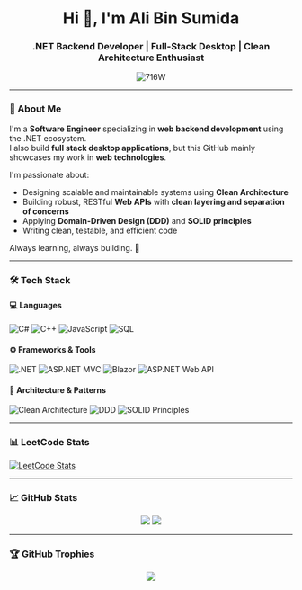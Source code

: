 <h1 align="center">Hi 👋, I'm Ali Bin Sumida</h1>
<h3 align="center">.NET Backend Developer | Full-Stack Desktop | Clean Architecture Enthusiast</h3>

<p align="center">
  <img src="https://komarev.com/ghpvc/?username=716W&label=Profile%20views&color=0e75b6&style=flat" alt="716W" />
</p>

---

### 💼 About Me

I'm a **Software Engineer** specializing in **web backend development** using the .NET ecosystem.  
I also build **full stack desktop applications**, but this GitHub mainly showcases my work in **web technologies**.

I'm passionate about:
- Designing scalable and maintainable systems using **Clean Architecture**
- Building robust, RESTful **Web APIs** with **clean layering and separation of concerns**
- Applying **Domain-Driven Design (DDD)** and **SOLID principles**
- Writing clean, testable, and efficient code

Always learning, always building. 🚀

---

### 🛠️ Tech Stack

#### 💻 Languages
![C#](https://img.shields.io/badge/C%23-239120?style=for-the-badge&logo=c-sharp&logoColor=white)
![C++](https://img.shields.io/badge/C++-00599C?style=for-the-badge&logo=c%2B%2B&logoColor=white)
![JavaScript](https://img.shields.io/badge/JavaScript-F7DF1E?style=for-the-badge&logo=javascript&logoColor=black)
![SQL](https://img.shields.io/badge/SQL-CC2927?style=for-the-badge&logo=microsoft-sql-server&logoColor=white)

#### ⚙️ Frameworks & Tools
![.NET](https://img.shields.io/badge/.NET-512BD4?style=for-the-badge&logo=dotnet&logoColor=white)
![ASP.NET MVC](https://img.shields.io/badge/ASP.NET-MVC-0078D7?style=for-the-badge&logo=.net&logoColor=white)
![Blazor](https://img.shields.io/badge/Blazor-512BD4?style=for-the-badge&logo=blazor&logoColor=white)
![ASP.NET Web API](https://img.shields.io/badge/Web%20API-68217A?style=for-the-badge&logo=webapi&logoColor=white)


#### 🧰 Architecture & Patterns
![Clean Architecture](https://img.shields.io/badge/Clean%20Architecture-007ACC?style=for-the-badge&logo=architect&logoColor=white)
![DDD](https://img.shields.io/badge/Domain--Driven%20Design-6E4FFF?style=for-the-badge&logo=databricks&logoColor=white)
![SOLID Principles](https://img.shields.io/badge/SOLID-Principles-blueviolet?style=for-the-badge&logo=code&logoColor=white)

---

### 📊 LeetCode Stats

[![LeetCode Stats](https://leetcard.jacoblin.cool/716W?theme=dark&font=Arial)](https://leetcode.com/716W)

---

### 📈 GitHub Stats

<p align="center">
  <img src="https://github-readme-stats.vercel.app/api?username=716W&show_icons=true&theme=tokyonight" />
  <img src="https://github-readme-streak-stats.herokuapp.com/?user=716W&theme=tokyonight" />
</p>

---

### 🏆 GitHub Trophies

<p align="center">
  <img src="https://github-profile-trophy.vercel.app/?username=716W&theme=gruvbox" />
</p>

